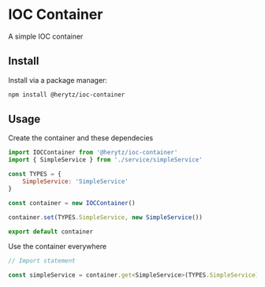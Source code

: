 # IOC Container

A simple IOC container

## Install

Install via a package manager:

```bash
npm install @herytz/ioc-container
```

## Usage

Create the container and these dependecies

```js
import IOCContainer from '@herytz/ioc-container'
import { SimpleService } from './service/simpleService'

const TYPES = {
    SimpleService: 'SimpleService'
}

const container = new IOCContainer()

container.set(TYPES.SimpleService, new SimpleService())

export default container
```

Use the container everywhere

```js
// Import statement

const simpleService = container.get<SimpleService>(TYPES.SimpleService)
```

